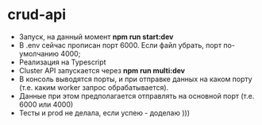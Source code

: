 # crud-api

- Запуск, на данный момент **npm run start:dev**
- В .env сейчас прописан порт 6000. Если файл убрать, порт по-умолчанию 4000;
- Реализация на Typescript
- Cluster API запускается через **npm run multi:dev**
- В консоль выводятся порты, и при отправке данных на каком порту (т.е. каким worker запрос обрабатывается).
- Данные при этом предполагается отправлять на основной порт (т.е. 6000 или 4000)
- Тесты и prod не делала, если успею - доделаю )))
